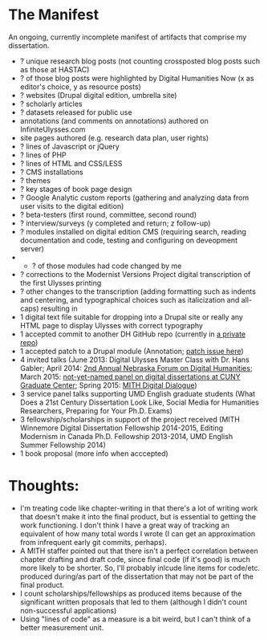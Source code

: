 # The Manifest
An ongoing, currently incomplete manifest of artifacts that comprise my dissertation.
+ ? unique research blog posts (not counting crossposted blog posts such as those at HASTAC)
+ ? of those blog posts were highlighted by Digital Humanities Now (x as editor's choice, y as resource posts)
+ ? websites (Drupal digital edition, umbrella site)
+ ? scholarly articles
+ ? datasets released for public use
+ annotations (and comments on annotations) authored on InfiniteUlysses.com
+ site pages authored (e.g. research data plan, user rights)
+ ? lines of Javascript or jQuery
+ ? lines of PHP
+ ? lines of HTML and CSS/LESS
+ ? CMS installations
+ ? themes
+ ? key stages of book page design
+ ? Google Analytic custom reports (gathering and analyzing data from user visits to the digital edition)
+ ? beta-testers (first round, committee, second round)
+ ? interview/surveys (y completed and return; z follow-up)
+ ? modules installed on digital edition CMS (requiring search, reading documentation and code, testing and configuring on deveopment server)
+ + ? of those modules had code changed by me
+ ? corrections to the Modernist Versions Project digital transcription of the first Ulysses printing
+ ? other changes to the transcription (adding formatting such as indents and centering, and typographical choices such as italicization and all-caps) resulting in
+ 1 digital text file suitable for dropping into a Drupal site or really any HTML page to display Ulysses with correct typography
+ 1 accepted commit to another DH GitHub repo (currently in [a private repo](https://github.com/LacunaStories/Drupal-Master/commit/a2b3d1c317625e7427de11b549a8b6e653442af3))
+ 1 accepted patch to a Drupal module (Annotation; [patch issue here](https://www.drupal.org/node/2329271))
+ 4 invited talks (June 2013: Digital Ulysses Master Class with Dr. Hans Gabler; April 2014: [2nd Annual Nebraska Forum on Digital Humanities](http://cdrh.unl.edu/news-events/nebraskaforum); March 2015: [not-yet-named panel on digital dissertations at CUNY Graduate Center](http://digitalfellows.commons.gc.cuny.edu/digital-dissertations/); Spring 2015: [MITH Digital Dialogue](http://mith.umd.edu/digitaldialogues))
+ 3 service panel talks supporting UMD English graduate students (What Does a 21st Century Dissertation Look Like, Social Media for Humanities Researchers, Preparing for Your Ph.D. Exams)
+ 3 fellowship/scholarships in support of the project received (MITH Winnemore Digital Dissertation Fellowship 2014-2015, Editing Modernism in Canada Ph.D. Fellowship 2013-2014, UMD English Summer Fellowship 2014)
+ 1 book proposal (more info when acccepted)

# Thoughts:
+ I'm treating code like chapter-writing in that there's a lot of writing work that doesn't make it into the final product, but is essential to getting the work functioning. I don't think I have a great way of tracking an equivalent of how many total words I wrote (I can get an approximation from infrequent early git commits, perhaps).
+ A MITH staffer pointed out that there isn't a perfect correlation between chapter drafting and draft code, since final code (if it's good) is much more likely to be shorter. So, I'll probably inlcude line items for code/etc. produced during/as part of the dissertation that may not be part of the final product.
+ I count scholarships/fellowships as produced items because of the significant written proposals that led to them (although I didn't count non-successful applications)
+ Using "lines of code" as a measure is a bit weird, but I can't think of a better measurement unit.
